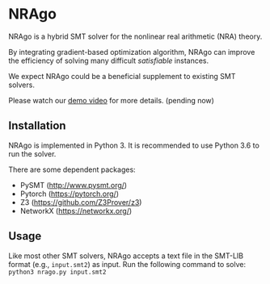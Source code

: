 # NRAgo

NRAgo is a hybrid SMT solver for the nonlinear real arithmetic (NRA) theory.

By integrating gradient-based optimization algorithm, NRAgo can improve the efficiency of solving many difficult _satisfiable_ instances.

We expect NRAgo could be a beneficial supplement to existing SMT solvers.

Please watch our [demo video](#) for more details. (pending now)

## Installation

NRAgo is implemented in Python 3. It is recommended to use Python 3.6 to run the solver.

There are some dependent packages:
- PySMT (<http://www.pysmt.org/>)
- Pytorch (<https://pytorch.org/>)
- Z3 (<https://github.com/Z3Prover/z3>)
- NetworkX (<https://networkx.org/>)

## Usage

Like most other SMT solvers, NRAgo accepts a text file in the SMT-LIB format (e.g., `input.smt2`) as input. Run the following command to solve:
`python3 nrago.py input.smt2`
